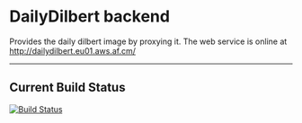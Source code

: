 DailyDilbert backend
====================
Provides the daily dilbert image by proxying it. The web service is online at http://dailydilbert.eu01.aws.af.cm/

---

Current Build Status
--------------------
[![Build Status](https://travis-ci.org/halllo/DailyDilbert.png)](https://travis-ci.org/halllo/DailyDilbert)